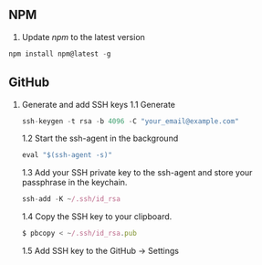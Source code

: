 ## NPM

1. Update *npm* to the latest version
```javascript
npm install npm@latest -g
```

## GitHub

1. Generate and add SSH keys
    1.1 Generate
    ```javascript
    ssh-keygen -t rsa -b 4096 -C "your_email@example.com"
    ```
    1.2 Start the ssh-agent in the background
    ```javascript
    eval "$(ssh-agent -s)"
    ```
    1.3 Add your SSH private key to the ssh-agent and store your passphrase in the keychain.
    ```javascript
    ssh-add -K ~/.ssh/id_rsa
    ```
    1.4 Copy the SSH key to your clipboard.
    ```javascript
    $ pbcopy < ~/.ssh/id_rsa.pub
    ```
    1.5 Add SSH key to the GitHub -> Settings


